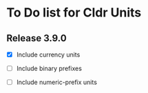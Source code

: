 # To Do list for Cldr Units

## Release 3.9.0

* [X] Include currency units

* [ ] Include binary prefixes

* [ ] Include numeric-prefix units